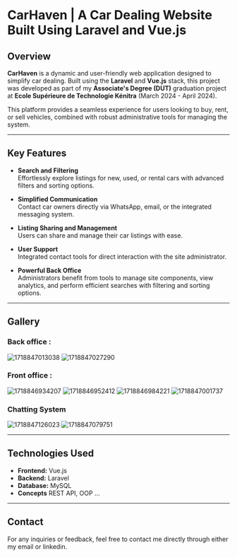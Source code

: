 # CarHaven | A Car Dealing Website Built Using Laravel and Vue.js

## Overview
**CarHaven** is a dynamic and user-friendly web application designed to simplify car dealing. Built using the **Laravel** and **Vue.js** stack, this project was developed as part of my **Associate's Degree (DUT)** graduation project at **Ecole Supérieure de Technologie Kénitra** (March 2024 - April 2024).

This platform provides a seamless experience for users looking to buy, rent, or sell vehicles, combined with robust administrative tools for managing the system.

---

## Key Features
- **Search and Filtering**  
  Effortlessly explore listings for new, used, or rental cars with advanced filters and sorting options.
  
- **Simplified Communication**  
  Contact car owners directly via WhatsApp, email, or the integrated messaging system.

- **Listing Sharing and Management**  
  Users can share and manage their car listings with ease.

- **User Support**  
  Integrated contact tools for direct interaction with the site administrator.

- **Powerful Back Office**  
  Administrators benefit from tools to manage site components, view analytics, and perform efficient searches with filtering and sorting options.

--- 

## Gallery

### Back office :

![1718847013038](https://github.com/user-attachments/assets/9a849783-0945-4e81-803e-aaf96b88670c)
![1718847027290](https://github.com/user-attachments/assets/1339ce8e-848c-482b-8a35-e15e387fc6f3)

### Front office :

![1718846934207](https://github.com/user-attachments/assets/77e7b628-ee8e-4c4a-b28b-d98fe82b6d84)
![1718846952412](https://github.com/user-attachments/assets/47f49e86-fb3e-4508-a854-3fc3421f29cc)
![1718846984221](https://github.com/user-attachments/assets/261b38fd-3758-4583-9910-73883497e474)
![1718847001737](https://github.com/user-attachments/assets/ade101c5-36d6-4c87-90d9-8157d278ebfe)

### Chatting System

![1718847126023](https://github.com/user-attachments/assets/6744c7f5-17c8-4f93-9dfc-a8637e2c1b0c)
![1718847079751](https://github.com/user-attachments/assets/9254b2cc-b825-451f-93cc-78919cc7f3b8)

---

## Technologies Used
- **Frontend:** Vue.js  
- **Backend:** Laravel  
- **Database:** MySQL
- **Concepts** REST API, OOP ... 

---

## Contact
For any inquiries or feedback, feel free to contact me directly through either my email or linkedin.
